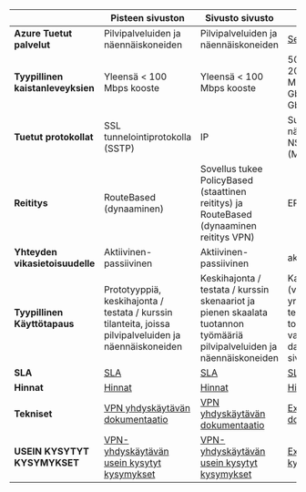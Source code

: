 |                              | **Pisteen sivuston**                                                                            | **Sivusto sivusto**                                                                                        | **ExpressRoute**                                                                                                                     |
|------------------------------|----------------------------------------------------------------------------------------------|---------------------------------------------------------------------------------------------------------|--------------------------------------------------------------------------------------------------------------------------------------|
| **Azure Tuetut palvelut** | Pilvipalveluiden ja näennäiskoneiden                                                          | Pilvipalveluiden ja näennäiskoneiden                                                                     | [Services-luettelosta](../expressroute/expressroute-faqs.md#supported-services)                                                       |
| **Tyypillinen kaistanleveyksien**       | Yleensä < 100 Mbps kooste                                                               | Yleensä < 100 Mbps kooste                                                                          | 50 Mbps, 100 Mbps, 200 Mbps, 500 Mbps, 1 Gbps, 2 Gbps, 5 Gbps, 10 Gbps                                                               |
| **Tuetut protokollat**      | SSL tunnelointiprotokolla (SSTP)                                                     | IP                                                | Suora yhteys näennäislähiverkkojen NSP's VPN tekniikoita (MPLS, VPLS,...)                                                                                                    |
| **Reititys**                  | RouteBased (dynaaminen)                                                                        | Sovellus tukee PolicyBased (staattinen reititys) ja RouteBased (dynaaminen reititys VPN)                 | ERITYISEN                                                                                                                                  |
| **Yhteyden vikasietoisuudelle**    | Aktiivinen-passiivinen                                                                               | Aktiivinen-passiivinen                                                                                          | aktiivinen aktiivinen                                                                                                                        |
| **Tyypillinen Käyttötapaus**         | Prototyyppiä, keskihajonta / testata / kurssin tilanteita, joissa pilvipalveluiden ja näennäiskoneiden              | Keskihajonta / testata / kurssin skenaariot ja pienen skaalata tuotannon työmääriä pilvipalveluiden ja näennäiskoneiden | Kaikki Azure services (vahvistettu luettelo)-yritysluokan ja tehtävä kriittinen toiminnoista, varmuuskopiointi, Big datasta ja Azure DR sivustojen käytön |
| **SLA**                      | [SLA](https://azure.microsoft.com/support/legal/sla/)                                        | [SLA](https://azure.microsoft.com/support/legal/sla/)                                                   | [SLA](https://azure.microsoft.com/support/legal/sla/)                                                                                |
| **Hinnat**                  | [Hinnat](https://azure.microsoft.com/pricing/details/vpn-gateway/)                           | [Hinnat](https://azure.microsoft.com/pricing/details/vpn-gateway/)                                      | [Hinnat](https://azure.microsoft.com/pricing/details/expressroute/)                                                                   |
| **Tekniset**  | [VPN yhdyskäytävän dokumentaatio](https://azure.microsoft.com/documentation/services/vpn-gateway/) | [VPN yhdyskäytävän dokumentaatio](https://azure.microsoft.com/documentation/services/vpn-gateway/)            | [ExpressRoute dokumentaatio](https://azure.microsoft.com/documentation/services/expressroute/)                                        |
| **USEIN KYSYTYT KYSYMYKSET**                     | [VPN-yhdyskäytävän usein kysytyt kysymykset](vpn-gateway-vpn-faq.md)                                                    | [VPN-yhdyskäytävän usein kysytyt kysymykset](vpn-gateway-vpn-faq.md)                                                               | [ExpressRoute usein kysytyt kysymykset](../expressroute/expressroute-faqs.md)                                                                             |
